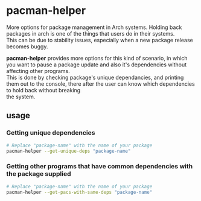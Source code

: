 
# pacman-helper

More options for package management in Arch systems.
Holding back packages in arch is one of the things that users do in their systems.  
This can be due to stability issues, especially when a new package release becomes buggy.  

**pacman-helper** provides more options for this kind of scenario, in which you want to pause a package update and also it's dependencies without affecting other programs.  
This is done by checking package's unique dependancies, and printing them out to the console, there after the user can know which dependencies to hold back without breaking  
the system.

## usage
### **Getting unique dependencies**
```sh
# Replace "package-name" with the name of your package
pacman-helper --get-unique-deps "package-name"
```

### **Getting other programs that have common dependencies with the package supplied**
```sh
# Replace "package-name" with the name of your package
pacman-helper --get-pacs-with-same-deps "package-name"
```
